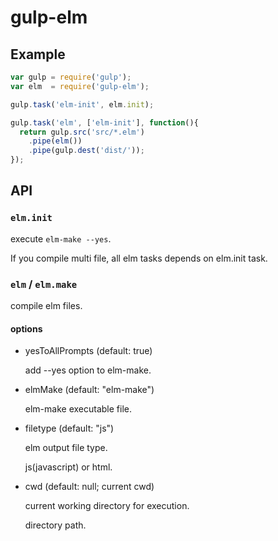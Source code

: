 gulp-elm
===

Example
---

```.js
var gulp = require('gulp');
var elm  = require('gulp-elm');

gulp.task('elm-init', elm.init);

gulp.task('elm', ['elm-init'], function(){
  return gulp.src('src/*.elm')
    .pipe(elm())
    .pipe(gulp.dest('dist/'));
});
```

API
---

### `elm.init`

execute `elm-make --yes`.

If you compile multi file, all elm tasks depends on elm.init task.

### `elm` / `elm.make`

compile elm files.

#### options

* yesToAllPrompts (default: true)

    add --yes option to elm-make.

* elmMake (default: "elm-make")

    elm-make executable file.

* filetype (default: "js")

    elm output file type.

    js(javascript) or html.

* cwd (default: null; current cwd)

    current working directory for execution.

    directory path.
